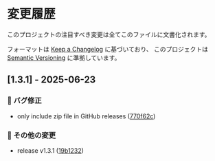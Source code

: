 # 変更履歴

このプロジェクトの注目すべき変更は全てこのファイルに文書化されます。

フォーマットは [Keep a Changelog](https://keepachangelog.com/en/1.0.0/) に基づいており、
このプロジェクトは [Semantic Versioning](https://semver.org/spec/v2.0.0.html) に準拠しています。

## [1.3.1] - 2025-06-23

### 🐛 バグ修正

- only include zip file in GitHub releases ([770f62c](https://github.com/yuu1111/obsidian-discord-bridge/commit/770f62c))

### 🔧 その他の変更

- release v1.3.1 ([19b1232](https://github.com/yuu1111/obsidian-discord-bridge/commit/19b1232))

